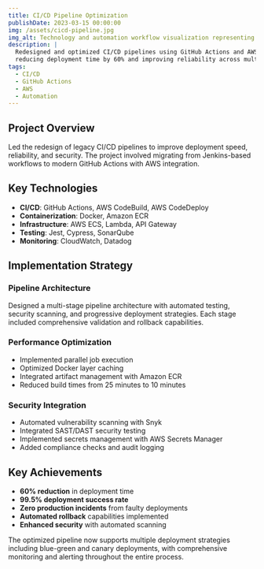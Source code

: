 ```yaml
---
title: CI/CD Pipeline Optimization
publishDate: 2023-03-15 00:00:00
img: /assets/cicd-pipeline.jpg
img_alt: Technology and automation workflow visualization representing continuous integration and deployment pipelines
description: |
  Redesigned and optimized CI/CD pipelines using GitHub Actions and AWS services,
  reducing deployment time by 60% and improving reliability across multiple projects.
tags:
  - CI/CD
  - GitHub Actions
  - AWS
  - Automation
---
```


## Project Overview

Led the redesign of legacy CI/CD pipelines to improve deployment speed, reliability, and security. The project involved migrating from Jenkins-based workflows to modern GitHub Actions with AWS integration.

## Key Technologies

- **CI/CD**: GitHub Actions, AWS CodeBuild, AWS CodeDeploy
- **Containerization**: Docker, Amazon ECR
- **Infrastructure**: AWS ECS, Lambda, API Gateway
- **Testing**: Jest, Cypress, SonarQube
- **Monitoring**: CloudWatch, Datadog

## Implementation Strategy

### Pipeline Architecture

Designed a multi-stage pipeline architecture with automated testing, security scanning, and progressive deployment strategies. Each stage included comprehensive validation and rollback capabilities.

### Performance Optimization

- Implemented parallel job execution
- Optimized Docker layer caching
- Integrated artifact management with Amazon ECR
- Reduced build times from 25 minutes to 10 minutes

### Security Integration

- Automated vulnerability scanning with Snyk
- Integrated SAST/DAST security testing
- Implemented secrets management with AWS Secrets Manager
- Added compliance checks and audit logging

## Key Achievements

- **60% reduction** in deployment time
- **99.5% deployment success rate**
- **Zero production incidents** from faulty deployments
- **Automated rollback** capabilities implemented
- **Enhanced security** with automated scanning

The optimized pipeline now supports multiple deployment strategies including blue-green and canary deployments, with comprehensive monitoring and alerting throughout the entire process.
